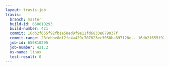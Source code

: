 ```yaml
---
layout: travis-job
travis:
  branch: master
  build-id: 650810293
  build-number: 421
  commit: 16db2f655f92fb1e58ed9f9e11fd6833e679037f
  commit-range: 28febbe8df2fc4a429c707023ec3050ba897128e...16db2f655f92fb1e58ed9f9e11fd6833e679037f
  job-id: 650810295
  job-number: 421.2
  os-name: linux
  test-result: 0
---
```

